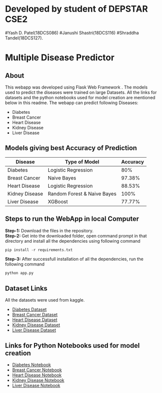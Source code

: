 # Developed by student of DEPSTAR CSE2 
#Yash D. Patel(18DCS086) 
#Janushi Shastri(18DCS116)
#Shraddha Tandel(18DCS127).

# Multiple Disease Predictor
## About
This webapp was developed using Flask Web Framework . The models used to predict the diseases were trained on large Datasets. All the links for datasets and the python notebooks used for model creation are mentioned below in this readme. The webapp can predict following Diseases:
* Diabetes
* Breast Cancer
* Heart Disease
* Kidney Disease
* Liver Disease


## Models giving best Accuracy of Prediction
Disease | Type of Model | Accuracy
--- | --- | ---
Diabetes | Logistic Regression | 80%
Breast Cancer | Naive Bayes | 97.38%
Heart Disease | Logistic Regression | 88.53%
Kidney Disease | Random Forest & Naive Bayes | 100%
Liver Disease | XGBoost | 77.77%



## Steps to run the WebApp in local Computer
**Step-1:** Download the files in the repository.<br>
**Step-2:** Get into the downloaded folder, open command prompt in that directory and install all the dependencies using following command<br>
```python
pip install -r requirements.txt
```
**Step-3:** After successfull installation of all the dependencies, run the following command<br>
```python
python app.py
```
## 
## Dataset Links
All the datasets were used from kaggle.
* [Diabetes Dataset](https://www.kaggle.com/uciml/pima-indians-diabetes-database)
* [Breast Cancer Dataset](https://www.kaggle.com/uciml/breast-cancer-wisconsin-data)
* [Heart Disease Dataset](https://www.kaggle.com/ronitf/heart-disease-uci)
* [Kidney Disease Dataset](https://www.kaggle.com/mansoordaku/ckdisease)
* [Liver Disease Dataset](https://www.kaggle.com/uciml/indian-liver-patient-records)


## Links for Python Notebooks used for model creation
* [Diabetes Notebook](https://github.com/venugopalkadamba/Multi_Disease_Predictor/blob/master/Python%20Notebooks/Diabetes_Prediction.ipynb)
* [Breast Cancer Notebook](https://github.com/venugopalkadamba/Multi_Disease_Predictor/blob/master/Python%20Notebooks/Cancer_Prediction.ipynb)
* [Heart Disease Notebook](https://github.com/venugopalkadamba/Multi_Disease_Predictor/blob/master/Python%20Notebooks/Heart_Disease_Prediction.ipynb)
* [Kidney Disease Notebook](https://github.com/venugopalkadamba/Multi_Disease_Predictor/blob/master/Python%20Notebooks/Kidney_Disease_Prediction.ipynb)
* [Liver Disease Notebook](https://github.com/venugopalkadamba/Multi_Disease_Predictor/blob/master/Python%20Notebooks/Liver_Disease_Prediction.ipynb)
